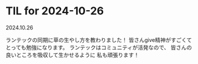 # TIL for 2024-10-26
2024.10.26

ランテックの同期に草の生やし方を教わりました！
皆さんgive精神がすごくてとっても勉強になります。
ランテックはコミュニティが活発なので、
皆さんの良いところを吸収して生かせるように
私も頑張ります！
